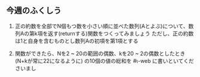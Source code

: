## 今週のふくしう

1. 正の約数を全部でN個もつ数を小さい順に並べた数列(Aとよぶ)について、数列Aの第k項を返す(returnする)関数をつくってみましょう
ただし、正の約数は1と自身を含むものとし数列Aの初項を第1項とする

2. 関数ができたら、Nを2 ~ 20の範囲の偶数、kを20 ~ 2の偶数としたとき (N+kが常に22になるように) の10個の値の総和を #ι-web に書いといてくださいまし
